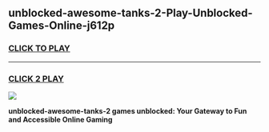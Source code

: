 
## unblocked-awesome-tanks-2-Play-Unblocked-Games-Online-j612p
<h3>
<a href="https://premium76.site?title=unblocked-awesome-tanks-2&ref=25A">CLICK TO PLAY</a></h3>
<hr>

<h3>
<a href="https://premium76.site?title=unblocked-awesome-tanks-2&ref=25A">CLICK 2 PLAY</a>
  
</h3>

<a href="https://premium76.site?title=unblocked-awesome-tanks-2&ref=25A"><img src="https://clearcache.store/games.png"></a>


**unblocked-awesome-tanks-2 games unblocked: Your Gateway to Fun and Accessible Online Gaming**
